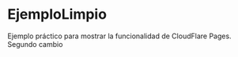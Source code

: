 # EjemploLimpio

Ejemplo práctico para mostrar la funcionalidad de CloudFlare Pages.
Segundo cambio

